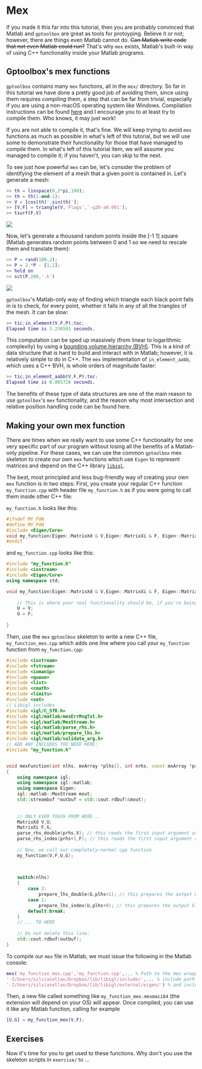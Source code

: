 # Mex

If you made it this far into this tutorial, then you are probably convinced that Matlab and `gptoolbox` are great as tools for protoyping. Believe it or not; however, there are things even Matlab cannot do. ~~Can Matlab write code that not even Matlab could run?~~ That's why `mex` exists, Matlab's built-in way of using C++ functionality inside your Matlab programs.

## Gptoolbox's mex functions

`gptoolbox` contains many `mex` functions, all in the `mex/` directory. So far in this tutorial we have done a pretty good job of avoiding them, since using them requires *compiling* them, a step that can be far from trivial, especially if you are using a non-macOS operating system like Windows. Compilation instructions can be found [here](compilation_instructions.md) and I encourage you to at least try to compile them. Who knows, it may just work!

<!---
Update this depending on how good our new compilation instructions are
-->

If you are not able to compile it, that's fine. We will keep trying to avoid `mex` functions as much as possible in what's left of this tutorial, but we will use some to demonstrate their functionality for those that have managed to compile them. In what's left of this tutorial item, we will assume you managed to compile it; if you haven't, you can skip to the next.

To see just how powerful `mex` can be, let's consider the problem of identifying the element of a mesh that a given point is contained in. Let's generate a mesh:
```MATLAB
>> th = linspace(0,2*pi,100);
>> th = th(1:end-1);
>> V = [cos(th)',sin(th)'];
>> [V,F] = triangle(V,'Flags','-q20-a0.001');
>> tsurf(F,V)
```
![](assets/circle-mesh.png)

Now, let's generate a thousand random points inside the [-1 1] square (Matlab generates random points between 0 and 1 so we need to rescale them and translate them):
```MATLAB
>> P = rand(100,2);
>> P = 2.*P - [1,1];
>> hold on
>> sct(P,200,'.k')
```
![](assets/rnd.png)

`gptoolbox`'s Matlab-only way of finding which triangle each black point falls in is to check, for every point, whether it falls in any of all the triangles of the mesh. It can be slow:
```MATLAB
>> tic;in_element(V,F,P);toc;
Elapsed time is 3.236591 seconds.
```

This computation can be sped up massively (from linear to logarithmic complexity) by using a [bounding volume hierarchy (BVH)](https://en.wikipedia.org/wiki/Bounding_volume_hierarchy). This is a kind of data structure that is hard to build and interact with in Matlab; however, it is relatively simple to do in C++. The `mex` implementation of `in_element_aabb`, which uses a C++ BVH, is whole orders of magnitude faster:

```MATLAB
>> tic;in_element_aabb(V,F,P);toc;
Elapsed time is 0.005728 seconds.
```

The benefits of these type of data structures are one of the main reason to use `gptoolbox`'s `mex` functionality, and the reason why most intersection and relative position handling code can be found here.


## Making your own mex function

There are times when we really want to use some C++ functionality for one very specific part of our program without losing all the benefits of a Matlab-only pipeline. For these cases, we can use the common `gptoolbox` mex skeleton to create our own `mex` functions which use `Eigen` to represent matrices and depend on the C++ library [`libigl`](https://github.com/libigl/libigl). 

The best, most principled and less bug-friendly way of creating your own `mex` function is in two steps: First, you create your regular C++ function `my_function.cpp` with header file `my_function.h` as if you were going to call them inside other C++ file: 


`my_function.h` looks like this:
```C++
#ifndef MY_FUN
#define MY_FUN
#include <Eigen/Core>
void my_function(Eigen::MatrixXd & V,Eigen::MatrixXi & F, Eigen::MatrixXd & U, Eigen::MatrixXi & G);
#endif
```

and `my_function.cpp` looks like this:
```C++
#include "my_function.h"
#include <iostream>
#include <Eigen/Core>
using namespace std;

void my_function(Eigen::MatrixXd & V,Eigen::MatrixXi & F, Eigen::MatrixXd & U, Eigen::MatrixXi & G){
    
    // This is where your real functionality should be, if you're being principled
    U = V;
    G = F;
    
}
```

Then, use the `mex` `gptoolbox` skeleton to write a new C++ file, `my_function_mex.cpp` which adds one line where you call your `my_function` function from `my_function.cpp`:

```C++
#include <iostream>
#include <fstream>
#include <iomanip>
#include <queue>
#include <list>
#include <cmath>
#include <limits>
#include <set>
// Libigl includes
#include <igl/C_STR.h>
#include <igl/matlab/mexErrMsgTxt.h>
#include <igl/matlab/MexStream.h>
#include <igl/matlab/parse_rhs.h>
#include <igl/matlab/prepare_lhs.h>
#include <igl/matlab/validate_arg.h>
// ADD ANY INCLUDES YOU NEED HERE:
#include "my_function.h"


void mexFunction(int nlhs, mxArray *plhs[], int nrhs, const mxArray *prhs[])
{
    using namespace igl;
    using namespace igl::matlab;
    using namespace Eigen;
    igl::matlab::MexStream mout;
    std::streambuf *outbuf = std::cout.rdbuf(&mout);
    
    
    // ONLY EVER TOUCH FROM HERE...
    MatrixXd V,U;
    MatrixXi F,G;
    parse_rhs_double(prhs,V); // this reads the first input argument as a matrix of doubles
    parse_rhs_index(prhs+1,F); // this reads the first input argument as a matrix of indeces (it                               // already shifts from 1-indexing to 0-indexing).
    
    // Now, we call our completely-normal cpp function
    my_function(V,F,U,G);
    

    
    switch(nlhs)
    {
        case 2:
            prepare_lhs_double(G,plhs+1); // this prepares the output G as a matlab vector of doubles 
        case 1:
            prepare_lhs_index(U,plhs+0); // this prepares the output G as a matlab index vector 
        default:break;
    }
    // ... TO HERE
    
    // Do not delete this line:
    std::cout.rdbuf(outbuf);
}
```

To compile our `mex` file in Matlab, we must issue the following in the Matlab console:

```MATLAB
mex('my_function_mex.cpp','my_function.cpp',... % Path to the mex wrapper and the original cpp function
'-I/Users/silviasellan/Dropbox/lib/libigl/include/',... % include path to libgil
'-I/Users/silviasellan/Dropbox/lib/libigl/external/eigen/') % and include path to Eigen
```

Then, a new file called something like `my_function_mex.mexmaci64` (the extension will depend on your OS) will appear. Once compiled, you can use it like any Matlab function, calling for example

```MATLAB
[U,G] = my_function_mex(V,F);
```

## Exercises

Now it's time for you to get used to these functions. Why don't you use the skeleton scripts in `exercise/` to ...
